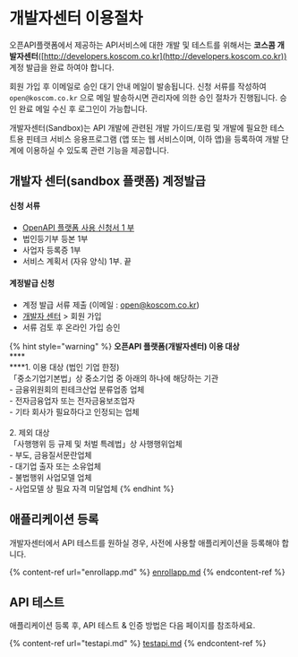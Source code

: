 # 개발자센터 이용절차

오픈API플랫폼에서 제공하는 API서비스에 대한 개발 및  테스트를 위해서는 **코스콤 개발자센터**([http://developers.koscom.co.kr](http://developers.koscom.co.kr)) 계정 발급을 완료 하여야 합니다.

회원 가입 후 이메일로 승인 대기 안내 메일이 발송됩니다. 신청 서류를 작성하여 `open@koscom.co.kr` 으로 메일 발송하시면 관리자에 의한 승인 절차가 진행됩니다. 승인 완료 메일 수신 후 로그인이 가능합니다.

개발자센터(Sandbox)는 API 개발에 관련된 개발 가이드/포럼 및 개발에 필요한  테스트용 핀테크 서비스 응용프로그램 (앱 또는 웹 서비스이며, 이하 앱)을 등록하여 개발 단계에 이용하실 수 있도록 관련 기능을 제공합니다.&#x20;

## 개발자 센터(sandbox 플랫폼) 계정발급

#### 신청 서류

* [OpenAPI 플랫폼 사용 신청서 1 부](https://developers.koscom.co.kr/resources/documentation/OpenAPI\_Platform\_Reg.docx)
* 법인등기부 등본 1부
* 사업자 등록증 1부
* 서비스 계획서 (자유 양식) 1부. 끝

#### 계정발급 신청

* 계정 발급 서류 제출 (이메일 : open@koscom.co.kr)
* [개발자 센터](https://developers.koscom.co.kr) > 회원 가입
* 서류 검토 후 온라인 가입 승인

{% hint style="warning" %}
**오픈API 플랫폼(개발자센터)  이용 대상** \
****\
****1. 이용 대상 (법인 기업 한정) \
「중소기업기본법」상 중소기업 중 아래의 하나에 해당하는 기관 \
\-   금융위원회의 핀테크산업 분류업종 업체 \
\-   전자금융업자 또는 전자금융보조업자 \
\-   기타 회사가 필요하다고 인정되는 업체 \
\
2\. 제외 대상 \
「사행행위 등 규제 및 처벌 특례법」상 사행행위업체 \
\-   부도, 금융질서문란업체 \
\-   대기업 출자 또는 소유업체 \
\-   불법행위 사업모델 업체 \
\-   사업모델 상 필요 자격 미달업체&#x20;
{% endhint %}



## 애플리케이션 등록

개발자센터에서 API 테스트를 원하실 경우, 사전에 사용할 애플리케이션을 등록해야 합니다.

{% content-ref url="enrollapp.md" %}
[enrollapp.md](enrollapp.md)
{% endcontent-ref %}

## API 테스트

애플리케이션 등록 후,  API 테스트 & 인증 방법은 다음 페이지를 참조하세요.

{% content-ref url="testapi.md" %}
[testapi.md](testapi.md)
{% endcontent-ref %}

